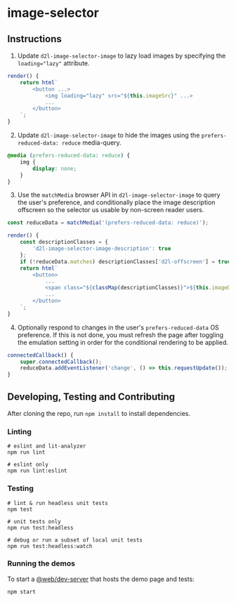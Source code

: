 # image-selector

## Instructions

1. Update `d2l-image-selector-image` to lazy load images by specifying the `loading="lazy"` attribute.
```javascript
render() {
	return html`
		<button ...>
			<img loading="lazy" src="${this.imageSrc}" ...>
			...
		</button>
	`;
}
```
2. Update `d2l-image-selector-image` to hide the images using the `prefers-reduced-data: reduce` media-query.
```css
@media (prefers-reduced-data: reduce) {
	img {
		display: none;
	}
}
```
3. Use the `matchMedia` browser API in `d2l-image-selector-image` to query the user's preference, and conditionally place the image description offscreen so the selector us usable by non-screen reader users.
```javascript
const reduceData = matchMedia('(prefers-reduced-data: reduce)');
```
```javascript
render() {
	const descriptionClasses = {
		'd2l-image-selector-image-description': true
	};
	if (!reduceData.matches) descriptionClasses['d2l-offscreen'] = true;
	return html`
		<button>
			...
			<span class="${classMap(descriptionClasses)}">${this.imageDescription}</span>
			...
		</button>
	`;
}
```
4. Optionally respond to changes in the user's `prefers-reduced-data` OS preference. If this is not done, you must refresh the page after toggling the emulation setting in order for the conditional rendering to be applied.
```javascript
connectedCallback() {
	super.connectedCallback();
	reduceData.addEventListener('change', () => this.requestUpdate());
}
```

## Developing, Testing and Contributing

After cloning the repo, run `npm install` to install dependencies.

### Linting

```shell
# eslint and lit-analyzer
npm run lint

# eslint only
npm run lint:eslint
```

### Testing

```shell
# lint & run headless unit tests
npm test

# unit tests only
npm run test:headless

# debug or run a subset of local unit tests
npm run test:headless:watch
```

### Running the demos

To start a [@web/dev-server](https://modern-web.dev/docs/dev-server/overview/) that hosts the demo page and tests:

```shell
npm start
```
